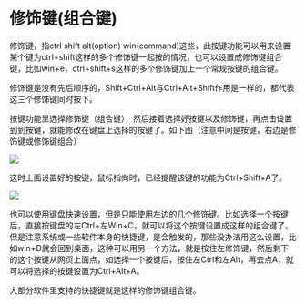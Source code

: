 # 修饰键(组合键)

修饰键，指ctrl shift alt(option) win(command)这些，此按键功能可以用来设置某个键为ctrl+shift这样的多个修饰键一起按的情况，也可以设置成修饰键组合键，比如win+e，ctrl+shift+s这样的多个修饰键加上一个常规按键的组合键。

修饰键是没有先后顺序的，Shift+Ctrl+Alt与Ctrl+Alt+Shift作用是一样的，都代表这三个修饰键同时按下。

按键功能里选择修饰键（组合键），然后接着选择好按键以及修饰键，再点击设置到到按键，就能修改在键盘上选择的按键了。如下图（注意中间是按键，右边是修饰键或修饰键组合）

![](/assets/mods-keys-01.png)

这时上面设置好的按键，鼠标指向时，已经提醒该键的功能为Ctrl+Shift+A了。

<div style="width: 248px">

![](/assets/mods-keys-02.png?248)
</div>

也可以使用键盘快速设置，但是只能使用左边的几个修饰键。比如选择一个按键后，直接按键盘的左Ctrl+左Win+C，就可以将这个按键设置成这样的组合键了。但是注意系统或一些软件本身的快捷键，是会触发的，那些没办法用这么设置，比如win+D就会回到桌面，这种可以用另一个方法，就是按住左修饰键，然后剩下的这个按键从网页上面点，如选择一个按键后，按住左Ctrl和左Alt，再去点A，就可以将选择的按键设置为Ctrl+Alt+A。


大部分软件里支持的快捷键就是这样的修饰键组合键。